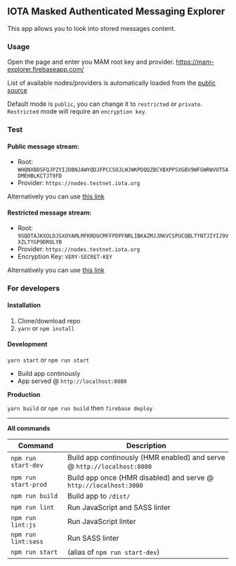 ## IOTA Masked Authenticated Messaging Explorer

This app allows you to look into stored messages content.

### Usage

Open the page and enter you MAM root key and provider.
https://mam-explorer.firebaseapp.com/

List of available nodes/providers is automatically loaded from the [public source](https://iotanode.host/node_table.json/)

Default mode is `public`, you can change it to `restricted` or `private`.
`Restricted` mode will require an `encryption key`.

### Test

#### Public message stream:

* Root: `WHQNXBDSFQJPZYIJDBNJAWYQDJFPCCSOJLWJWKPDQQZBCYBXPPSXGBV9WFGWRWVUTSADMEHBLKCTJT9FD`
* Provider: `https://nodes.testnet.iota.org`

Alternatively you can use [this link](https://mam-explorer.firebaseapp.com/?provider=https://nodes.testnet.iota.org&mode=public&root=WHQNXBDSFQJPZYIJDBNJAWYQDJFPCCSOJLWJWKPDQQZBCYBXPPSXGBV9WFGWRWVUTSADMEHBLKCTJT9FD)

#### Restricted message stream:

* Root: `9SQDTAJKXOLDJSXOYAMLMFKRDUCMFFPDPFNRLIBKAZMJJRKVCSPUCQBLTYNTJIYIJ9VXZLTYGP9DROLYB`
* Provider: `https://nodes.testnet.iota.org`
* Encryption Key: `VERY-SECRET-KEY`

Alternatively you can use [this link](https://mam-explorer.firebaseapp.com/?provider=https://nodes.testnet.iota.org&mode=restricted&key=VERY-SECRET-KEY&root=9SQDTAJKXOLDJSXOYAMLMFKRDUCMFFPDPFNRLIBKAZMJJRKVCSPUCQBLTYNTJIYIJ9VXZLTYGP9DROLYB)

### For developers

#### Installation

1.  Clone/download repo
2.  `yarn` or `npm install`

#### Development

`yarn start` or `npm run start`

* Build app continously
* App served @ `http://localhost:8080`

**Production**

`yarn build` or `npm run build`
then
`firebase deploy`

---

**All commands**

| Command              | Description                                                             |
| -------------------- | ----------------------------------------------------------------------- |
| `npm run start-dev`  | Build app continously (HMR enabled) and serve @ `http://localhost:8080` |
| `npm run start-prod` | Build app once (HMR disabled) and serve @ `http://localhost:3000`       |
| `npm run build`      | Build app to `/dist/`                                                   |
| `npm run lint`       | Run JavaScript and SASS linter                                          |
| `npm run lint:js`    | Run JavaScript linter                                                   |
| `npm run lint:sass`  | Run SASS linter                                                         |
| `npm run start`      | (alias of `npm run start-dev`)                                          |
